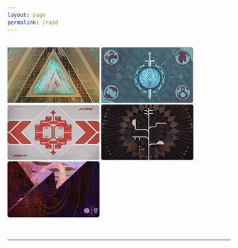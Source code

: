 ```yaml
---
layout: page
permalink: /raid
---
```


<body>

<br>
<img src="/img/raidbanner/vog.jpg">
<img src="/img/raidbanner/lw.png">
<img src="/img/raidbanner/dsc.png">
<img src="/img/raidbanner/vow.png">
<img src="/img/raidbanner/ron.png"><br><br>
<br>
<hr>
